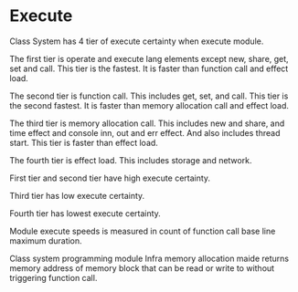 # Execute

Class System has 4 tier of execute certainty when execute module.

The first tier is operate and execute lang elements except new, share, get, set and call.
This tier is the fastest. It is faster than function call and effect load.

The second tier is function call. This includes get, set, and call.
This tier is the second fastest. It is faster than memory allocation call and effect load.

The third tier is memory allocation call. This includes new and share, and time effect and console inn, out and err effect.
And also includes thread start.
This tier is faster than effect load.

The fourth tier is effect load. This includes storage and network.

First tier and second tier have high execute certainty.

Third tier has low execute certainty.

Fourth tier has lowest execute certainty.

Module execute speeds is measured in count of function call base line maximum duration.

Class system programming module Infra memory allocation maide returns
memory address of memory block that can be read or write to without triggering function call.